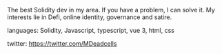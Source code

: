 The best Solidity dev in my area.  If you have a problem, I can solve it.  My interests lie in Defi, online identity, governance and satire.

languages: Solidity, Javascript, typescript, vue 3, html, css

twitter: https://twitter.com/MDeadcells
